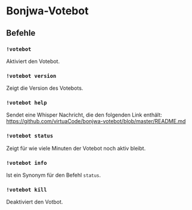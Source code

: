 # Bonjwa-Votebot

## Befehle

### `!votebot`

Aktiviert den Votebot.

### `!votebot version`

Zeigt die Version des Votebots.

### `!votebot help`

Sendet eine Whisper Nachricht, die den folgenden Link enthält: <br>https://github.com/virtuaCode/bonjwa-votebot/blob/master/README.md

### `!votebot status`

Zeigt für wie viele Minuten der Votebot noch aktiv bleibt.

### `!votebot info`

Ist ein Synonym für den Befehl `status`.

### `!votebot kill`

Deaktiviert den Votbot.
